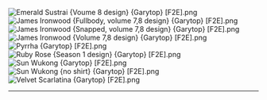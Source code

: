 ![Emerald Sustrai {Voume 8 design} {Garytop} [F2E].png](https://raw.githubusercontent.com/Klokinator/FE-Repo/main/Portrait%20Repository/Non-FE%20Properties/RWBY/Emerald%20Sustrai%20(Voume%208%20design)%20%7BGarytop%7D%20%5BF2E%5D.png "Emerald Sustrai {Voume 8 design} {Garytop} [F2E].png")![James Ironwood {Fullbody, volume 7,8 design} {Garytop} [F2E].png](https://raw.githubusercontent.com/Klokinator/FE-Repo/main/Portrait%20Repository/Non-FE%20Properties/RWBY/James%20Ironwood%20(Fullbody,%20volume%207,8%20design)%20%7BGarytop%7D%20%5BF2E%5D.png "James Ironwood {Fullbody, volume 7,8 design} {Garytop} [F2E].png")![James Ironwood {Snapped, volume 7,8 design} {Garytop} [F2E].png](https://raw.githubusercontent.com/Klokinator/FE-Repo/main/Portrait%20Repository/Non-FE%20Properties/RWBY/James%20Ironwood%20(Snapped,%20volume%207,8%20design)%20%7BGarytop%7D%20%5BF2E%5D.png "James Ironwood {Snapped, volume 7,8 design} {Garytop} [F2E].png")![James Ironwood {Volume 7,8 design} {Garytop} [F2E].png](https://raw.githubusercontent.com/Klokinator/FE-Repo/main/Portrait%20Repository/Non-FE%20Properties/RWBY/James%20Ironwood%20(Volume%207,8%20design)%20%7BGarytop%7D%20%5BF2E%5D.png "James Ironwood {Volume 7,8 design} {Garytop} [F2E].png")![Pyrrha {Garytop} [F2E].png](https://raw.githubusercontent.com/Klokinator/FE-Repo/main/Portrait%20Repository/Non-FE%20Properties/RWBY/Pyrrha%20%7BGarytop%7D%20%5BF2E%5D.png "Pyrrha {Garytop} [F2E].png")![Ruby Rose {Season 1 design} {Garytop} [F2E].png](https://raw.githubusercontent.com/Klokinator/FE-Repo/main/Portrait%20Repository/Non-FE%20Properties/RWBY/Ruby%20Rose%20(Season%201%20design)%20%7BGarytop%7D%20%5BF2E%5D.png "Ruby Rose {Season 1 design} {Garytop} [F2E].png")![Sun Wukong {Garytop} [F2E].png](https://raw.githubusercontent.com/Klokinator/FE-Repo/main/Portrait%20Repository/Non-FE%20Properties/RWBY/Sun%20Wukong%20%7BGarytop%7D%20%5BF2E%5D.png "Sun Wukong {Garytop} [F2E].png")![Sun Wukong {no shirt} {Garytop} [F2E].png](https://raw.githubusercontent.com/Klokinator/FE-Repo/main/Portrait%20Repository/Non-FE%20Properties/RWBY/Sun%20Wukong%20%7Bno%20shirt%7D%20%7BGarytop%7D%20%5BF2E%5D.png "Sun Wukong {no shirt} {Garytop} [F2E].png")![Velvet Scarlatina {Garytop} [F2E].png](https://raw.githubusercontent.com/Klokinator/FE-Repo/main/Portrait%20Repository/Non-FE%20Properties/RWBY/Velvet%20Scarlatina%20%7BGarytop%7D%20%5BF2E%5D.png "Velvet Scarlatina {Garytop} [F2E].png")



----

